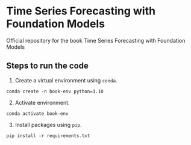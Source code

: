 # Time Series Forecasting with Foundation Models
Official repository for the book Time Series Forecasting with Foundation Models

## Steps to run the code

1. Create a virtual environment using `conda`.
```
conda create -n book-env python=3.10
```

2. Activate environment.
```
conda activate book-env
```

3. Install packages using `pip`.
```
pip install -r requirements.txt
```
